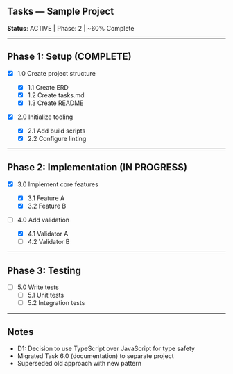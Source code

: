 ## Tasks — Sample Project

**Status**: ACTIVE | Phase: 2 | ~60% Complete

---

## Phase 1: Setup (COMPLETE)

- [x] 1.0 Create project structure

  - [x] 1.1 Create ERD
  - [x] 1.2 Create tasks.md
  - [x] 1.3 Create README

- [x] 2.0 Initialize tooling
  - [x] 2.1 Add build scripts
  - [x] 2.2 Configure linting

---

## Phase 2: Implementation (IN PROGRESS)

- [x] 3.0 Implement core features

  - [x] 3.1 Feature A
  - [x] 3.2 Feature B

- [ ] 4.0 Add validation
  - [x] 4.1 Validator A
  - [ ] 4.2 Validator B

---

## Phase 3: Testing

- [ ] 5.0 Write tests
  - [ ] 5.1 Unit tests
  - [ ] 5.2 Integration tests

---

## Notes

- D1: Decision to use TypeScript over JavaScript for type safety
- Migrated Task 6.0 (documentation) to separate project
- Superseded old approach with new pattern
